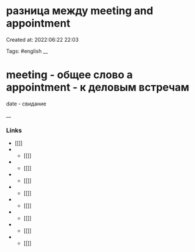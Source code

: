 # разница между meeting and appointment

Created at: 2022:06:22 22:03

Tags: #english
__ 

# meeting - общее слово а                          appointment - к деловым встречам

date - свидание 



__

### Links

- [[]]
- - [[]]
- - [[]]
- - [[]]
- - [[]]
- - [[]]
- - [[]]
- - [[]]
- - [[]]
